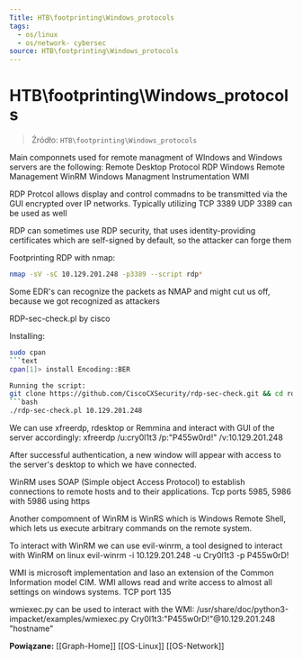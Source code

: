 ```yaml
---
Title: HTB\footprinting\Windows_protocols
tags:
  - os/linux
  - os/network- cybersec
source: HTB\footprinting\Windows_protocols
---
```


# HTB\footprinting\Windows_protocols

> Źródło: `HTB\footprinting\Windows_protocols`

Main componnets used for remote managment of WIndows and Windows servers are the following:
Remote Desktop Protocol RDP
Windows Remote Management WinRM
Windows Managment Instrumentation WMI

RDP
Protcol allows display and control commadns to be transmitted via the GUI encrypted over IP networks.
Typically utilizing TCP 3389
UDP 3389 can be used as well

RDP can sometimes use RDP security, that uses identity-providing certificates which are self-signed by default, so the attacker can forge them

Footprinting RDP with nmap:
```bash
nmap -sV -sC 10.129.201.248 -p3389 --script rdp*
```

Some EDR's can recognize the packets as NMAP and might cut us off, because we got recognized as attackers

RDP-sec-check.pl by cisco

Installing:

```bash
sudo cpan
```text
cpan[1]> install Encoding::BER

Running the script:
git clone https://github.com/CiscoCXSecurity/rdp-sec-check.git && cd rdp-sec-check
```bash
./rdp-sec-check.pl 10.129.201.248
```

We can use xfreerdp, rdesktop or Remmina and interact with GUI of the server accordingly:
xfreerdp /u:cry0l1t3 /p:"P455w0rd!" /v:10.129.201.248

After successful authentication, a new window will appear with access to the server's desktop to which we have connected.

WinRM uses SOAP (Simple object Access Protocol) to establish connections to remote hosts and to their applications.
Tcp ports 5985, 5986
with 5986 using https

Another compomnent of WinRM is WinRS which is Windows Remote Shell, which lets us execute arbitrary commands on the remote system.

To interact with WinRM we can use evil-winrm, a tool designed to interact with WinRM on linux
evil-winrm -i 10.129.201.248 -u Cry0l1t3 -p P455w0rD!

WMI is microsoft implementation and laso an extension of the Common Information model CIM.
WMI allows read and write access to almost all settings on windows systems.
TCP port 135

wmiexec.py can be used to interact with the WMI:
/usr/share/doc/python3-impacket/examples/wmiexec.py Cry0l1t3:"P455w0rD!"@10.129.201.248 "hostname"

**Powiązane:** [[Graph-Home]] [[OS-Linux]] [[OS-Network]]

